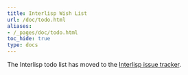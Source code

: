 ```yaml
---
title: Interlisp Wish List
url: /doc/todo.html
aliases:
- /_pages/doc/todo.html
toc_hide: true
type: docs
---
```

The Interlisp todo list has moved to the [Interlisp issue tracker](https://github.com/interlisp/medley/-/issues).
